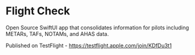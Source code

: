 # Flight Check

Open Source SwiftUI app that consolidates information for pilots including METARs, TAFs, NOTAMs, and AHAS data.

Published on TestFlight - https://testflight.apple.com/join/KDfDu3t1
